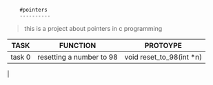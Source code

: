 		#pointers
		----------

>this is a project about pointers in c programming

| TASK | FUNCTION | PROTOYPE |
| ----- | -------- | ------- |
| task 0 | resetting a number to 98 | void reset_to_98(int *n) |
|